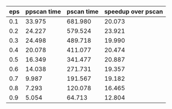 eps | ppscan time | pscan time | speedup over pscan
--- | --- | --- | ---
0.1 | 33.975 | 681.980 | 20.073
0.2 | 24.227 | 579.524 | 23.921
0.3 | 24.498 | 489.718 | 19.990
0.4 | 20.078 | 411.077 | 20.474
0.5 | 16.349 | 341.477 | 20.887
0.6 | 14.038 | 271.731 | 19.357
0.7 | 9.987 | 191.567 | 19.182
0.8 | 7.293 | 120.078 | 16.465
0.9 | 5.054 | 64.713 | 12.804
